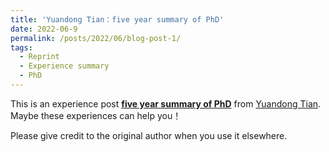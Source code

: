 ```yaml
---
title: 'Yuandong Tian：five year summary of PhD'
date: 2022-06-9
permalink: /posts/2022/06/blog-post-1/
tags:
  - Reprint
  - Experience summary
  - PhD
---
```


This is an experience post [**five year summary of PhD**](http://yuandong-tian.com/five_year_summary_of_PhD.pdf) from [Yuandong Tian](http://yuandong-tian.com/). Maybe these experiences can help you！


Please give credit to the original author when you use it elsewhere.
